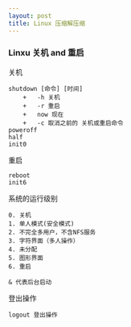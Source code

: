 ```yaml
---
layout: post
title: Linux 压缩解压缩
---
```


### Linxu 关机 and 重启 ###

关机

	shutdown [命令] [时间]
		+	-h 关机
		+	-r 重启
		+	now 现在
		+	-c 取消之前的 关机或重启命令
	poweroff
	half
	init0

重启
	
	reboot
	init6

系统的运行级别

	0. 关机
	1. 单人模式(安全模式)
	2. 不完全多用户，不含NFS服务
	3. 字符界面（多人操作） 
	4. 未分配
	5. 图形界面
	6. 重启
	
    & 代表后台启动

登出操作

    logout 登出操作